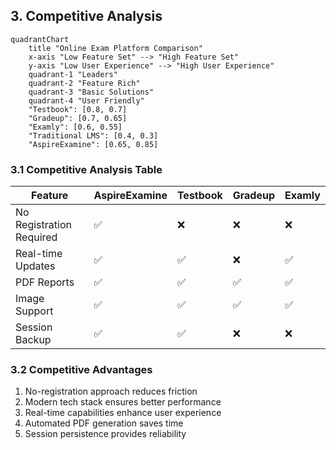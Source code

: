 
## 3. Competitive Analysis

```mermaid
quadrantChart
    title "Online Exam Platform Comparison"
    x-axis "Low Feature Set" --> "High Feature Set"
    y-axis "Low User Experience" --> "High User Experience"
    quadrant-1 "Leaders"
    quadrant-2 "Feature Rich"
    quadrant-3 "Basic Solutions"
    quadrant-4 "User Friendly"
    "Testbook": [0.8, 0.7]
    "Gradeup": [0.7, 0.65]
    "Examly": [0.6, 0.55]
    "Traditional LMS": [0.4, 0.3]
    "AspireExamine": [0.65, 0.85]
```

### 3.1 Competitive Analysis Table

| Feature | AspireExamine | Testbook | Gradeup | Examly |
|---------|--------------|----------|---------|--------|
| No Registration Required | ✅ | ❌ | ❌ | ❌ |
| Real-time Updates | ✅ | ✅ | ❌ | ✅ |
| PDF Reports | ✅ | ✅ | ✅ | ✅ |
| Image Support | ✅ | ✅ | ✅ | ✅ |
| Session Backup | ✅ | ✅ | ❌ | ❌ |

### 3.2 Competitive Advantages
1. No-registration approach reduces friction
2. Modern tech stack ensures better performance
3. Real-time capabilities enhance user experience
4. Automated PDF generation saves time
5. Session persistence provides reliability



